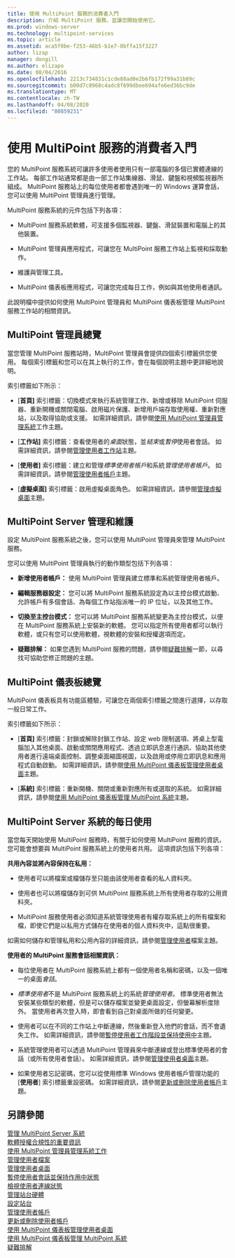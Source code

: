 ```yaml
---
title: 使用 MultiPoint 服務的消費者入門
description: 介紹 MultiPoint 服務，並讓您開始使用它。
ms.prod: windows-server
ms.technology: multipoint-services
ms.topic: article
ms.assetid: aca5f0be-f253-46b5-b1e7-0bffa15f3227
author: lizap
manager: dongill
ms.author: elizapo
ms.date: 08/04/2016
ms.openlocfilehash: 2213c734831c1cde88ad0e2b6fb172f99a31b89c
ms.sourcegitcommit: b00d7c8968c4adc8f699dbee694afe6ed36bc9de
ms.translationtype: MT
ms.contentlocale: zh-TW
ms.lasthandoff: 04/08/2020
ms.locfileid: "80859231"
---
```

# <a name="getting-started-with-multipoint-services"></a>使用 MultiPoint 服務的消費者入門
您的 MultiPoint 服務系統可讓許多使用者使用只有一部電腦的多個已實體連線的工作站。 每部工作站通常都是由一部工作站集線器、滑鼠、鍵盤和視頻監視器所組成。 MultiPoint 服務站上的每位使用者都會遇到唯一的 Windows 運算會話，您可以使用 MultiPoint 管理員進行管理。  
  
MultiPoint 服務系統的元件包括下列各項：  
  
-   MultiPoint 服務系統軟體，可支援多個監視器、鍵盤、滑鼠裝置和電腦上的其他裝置。  
  
-   MultiPoint 管理員應用程式，可讓您在 MultiPoint 服務工作站上監視和採取動作。  
  
-   維護與管理工具。  
  
-   MultiPoint 儀表板應用程式，可讓您完成每日工作，例如與其他使用者通訊。  
  
此說明檔中提供如何使用 MultiPoint 管理員和 MultiPoint 儀表板管理 MultiPoint 服務工作站的相關資訊。  
  
## <a name="overview-of-multipoint-manager"></a>MultiPoint 管理員總覽  
當您管理 MultiPoint 服務站時，MultiPoint 管理員會提供四個索引標籤供您使用。 每個索引標籤和您可以在其上執行的工作，會在每個說明主題中更詳細地說明。  
  
索引標籤如下所示：  
  
-   [**首頁]** 索引標籤：切換模式來執行系統管理工作、新增或移除 MultiPoint 伺服器、重新開機或關閉電腦、啟用磁片保護、新增用戶端存取使用權、重新對應站，以及取得協助或支援。 如需詳細資訊，請參閱[使用 MultiPoint 管理員管理系統](Manage-System-Tasks-Using-MultiPoint-Manager.md)工作主題。  
  
-   [**工作站]** 索引標籤：查看使用者的*桌面*狀態，並*結束*或*暫停*使用者會話。 如需詳細資訊，請參閱[管理使用者工作站](Manage-User-Stations.md)主題。  
  
-   [**使用者]** 索引標籤：建立和管理*標準使用者帳戶*和系統*管理使用者帳戶*。 如需詳細資訊，請參閱[管理使用者帳戶](Manage-User-Accounts.md)主題。  
  
-   [**虛擬桌面]** 索引標籤：啟用虛擬桌面角色。 如需詳細資訊，請參閱[管理虛擬桌面](Manage-Virtual-Desktops.md)主題。  
  
## <a name="multipoint-server-management-and-maintenance"></a>MultiPoint Server 管理和維護  
設定 MultiPoint 服務系統之後，您可以使用 MultiPoint 管理員來管理 MultiPoint 服務。  
  
您可以使用 MultiPoint 管理員執行的動作類型包括下列各項：  
  
-   **新增使用者帳戶：** 使用 MultiPoint 管理員建立標準和系統管理使用者帳戶。  
  
-   **編輯服務器設定：** 您可以將 MultiPoint 服務系統設定為以主控台模式啟動、允許帳戶有多個會話、為每個工作站指派唯一的 IP 位址，以及其他工作。  
  
-   **切換至主控台模式：** 您可以將 MultiPoint 服務系統變更為主控台模式，以便在 MultiPoint 服務系統上安裝新的軟體。 您可以指定所有使用者都可以執行軟體，或只有您可以使用軟體，視軟體的安裝和授權選項而定。  
  
-   **疑難排解：** 如果您遇到 MultiPoint 服務的問題，請參閱[疑難排解](Troubleshooting.md)一節，以尋找可協助您修正問題的主題。  
  
## <a name="overview-of-multipoint-dashboard"></a>MultiPoint 儀表板總覽  
MultiPoint 儀表板具有功能區體驗，可讓您在兩個索引標籤之間進行選擇，以存取一般日常工作。  
  
索引標籤如下所示：  
  
-   [**首頁]** 索引標籤：封鎖或解除封鎖工作站、設定 web 限制選項、將桌上型電腦加入其他桌面、啟動或關閉應用程式、透過立即訊息進行通訊、協助其他使用者進行遠端桌面控制、調整桌面縮圖視圖，以及啟用或停用立即訊息和應用程式自動啟動。 如需詳細資訊，請參閱[使用 MultiPoint 儀表板管理使用者桌面](Manage-User-Desktops-Using-MultiPoint-Dashboard.md)主題。  
  
-   [**系統]** 索引標籤：重新開機、關閉或重新對應所有或選取的系統。 如需詳細資訊，請參閱[使用 MultiPoint 儀表板管理 MultiPoint 系統](Manage-MultiPoint-Systems-Using-MultiPoint-Dashboard.md)主題。  
  
## <a name="daily-use-of-your-multipoint-server-system"></a>MultiPoint Server 系統的每日使用  
當您每天開始使用 MultiPoint 服務時，有關于如何使用 MultiPoint 服務的資訊，您可能會想要與 MultiPoint 服務系統上的使用者共用。 這項資訊包括下列各項：  
  
**共用內容並將內容保持在私用：**  
  
-   使用者可以將檔案或檔儲存至只能由該使用者查看的私人資料夾。  
  
-   使用者也可以將檔儲存到可供 MultiPoint 服務系統上所有使用者存取的公用資料夾。  
  
-   MultiPoint 服務使用者必須知道系統管理使用者有權存取系統上的所有檔案和檔，即使它們是以私用方式儲存在使用者的個人資料夾中，這點很重要。  
  
如需如何儲存和管理私用和公用內容的詳細資訊，請參閱[管理使用者](Manage-User-Files.md)檔案主題。  
  
**使用者的 MultiPoint 服務會話相關資訊：**  
  
-   每位使用者在 MultiPoint 服務系統上都有一個使用者名稱和密碼，以及一個唯一的桌面*會話*。  
  
-   *標準使用者*不是 MultiPoint 服務系統上的系統*管理使用者*。 標準使用者無法安裝某些類型的軟體，但是可以儲存檔案並變更桌面設定，但螢幕解析度除外。 當使用者再次登入時，即會看到自己對桌面所做的任何變更。  
  
-   使用者可以在不同的工作站上中斷連線，然後重新登入他們的會話，而不會遺失工作。 如需詳細資訊，請參閱[暫停使用者工作階段並保持使用中](Suspend-and-Leave-User-Session-Active.md)主題。  
  
-   系統管理使用者可以透過 MultiPoint 管理員來中斷連線或登出標準使用者的會話（或所有使用者會話）。 如需詳細資訊，請參閱[管理使用者桌面](manage-user-desktops-using-multipoint-dashboard.md)主題。  
  
-   如果使用者忘記密碼，您可以從使用標準 Windows 使用者帳戶管理功能的 [**使用者**] 索引標籤重設密碼。 如需詳細資訊，請參閱[更新或刪除使用者帳戶](Update-or-Delete-a-User-Account.md)主題。  
  
## <a name="see-also"></a>另請參閱  
[管理 MultiPoint Server 系統](managing-your-multipoint-services-system.md)  
[軟體授權合規性的重要資訊](Important-Information-about-Software-License-Compliance.md)  
[使用 MultiPoint 管理員管理系統工作](Manage-System-Tasks-Using-MultiPoint-Manager.md)  
[管理使用者檔案](Manage-User-Files.md)  
[管理使用者桌面](manage-user-desktops-using-multipoint-dashboard.md)  
[暫停使用者會話並保持作用中狀態](Suspend-and-Leave-User-Session-Active.md)  
[檢視使用者連線狀態](View-User-Connection-Status.md)  
[管理站台硬體](Manage-Station-Hardware.md)  
[設定站台](Set-Up-a-Station.md)  
[管理使用者帳戶](Manage-User-Accounts.md)  
[更新或刪除使用者帳戶](Update-or-Delete-a-User-Account.md)  
[使用 MultiPoint 儀表板管理使用者桌面](Manage-User-Desktops-Using-MultiPoint-Dashboard.md)  
[使用 MultiPoint 儀表板管理 MultiPoint 系統](Manage-MultiPoint-Systems-Using-MultiPoint-Dashboard.md)  
[疑難排解](Troubleshooting.md)    
  
